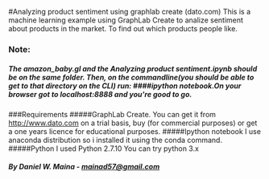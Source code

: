 
#Analyzing product sentiment using graphlab create (dato.com)
This is a machine learning example using GraphLab Create to analize sentiment about products in the market. To find out which products people like.

### Note:
##### The  amazon_baby.gl and the Analyzing product sentiment.ipynb should be on the same folder. Then, on the commandline(you should be able to get to that directory on the CLI) run: ####ipython notebook.On your browser got to localhost:8888 and you're good to go.

###Requirements
#####GraphLab Create.
You can get it from http://www.dato.com on a trial basis, buy (for commercial purposes) or get a one years licence for educational purposes.
#####Ipython notebook
I use anaconda distribution so i installed it using the conda command.
#####Python
I used Python 2.7.10 You can try python 3.x

##### By Daniel W. Maina - mainad57@gmail.com
